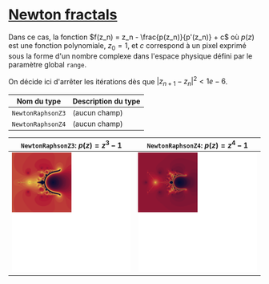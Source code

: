 # [Newton fractals](https://en.wikipedia.org/wiki/Newton_fractal)

Dans ce cas, la fonction $f(z_n) = z_n - \frac{p(z_n)}{p'(z_n)} + c$ où $p(z)$ est une fonction polynomiale, $z_0=1$, et
$c$ correspond à un pixel exprimé sous la forme d'un nombre complexe dans l'espace physique défini par le paramètre
global `range`.

On décide ici d'arrêter les itérations dès que $|z_{n+1}-z_n|^2 < 1e-6$.

| Nom du type       | Description du type |
|-------------------|---------------------|
| `NewtonRaphsonZ3` | (aucun champ)       |
| `NewtonRaphsonZ4` | (aucun champ)       |

| `NewtonRaphsonZ3`: $p(z)=z^3-1$ | `NewtonRaphsonZ4`: $p(z)=z^4-1$ |
|---------------------------------|---------------------------------|
| ![](images/NewtonRaphsonZ3.png) | ![](images/NewtonRaphsonZ4.png) |
